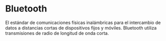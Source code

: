 [Title]: # (Bluetooth)
[Difficulty]: # (Principiante)
[Order]: # (14)

# Bluetooth 

El estándar de comunicaciones físicas inalámbricas para el intercambio de datos a distancias cortas de dispositivos fijos y móviles. Bluetooth utiliza transmisiones de radio de longitud de onda corta.